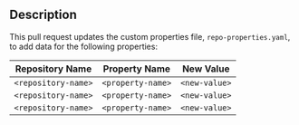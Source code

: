 ## Description

This pull request updates the custom properties file, `repo-properties.yaml`, to add data for the following properties:

| Repository Name     | Property Name     | New Value     |
|---------------------|-------------------|---------------|
| `<repository-name>` | `<property-name>` | `<new-value>` |
| `<repository-name>` | `<property-name>` | `<new-value>` |
| `<repository-name>` | `<property-name>` | `<new-value>` |
